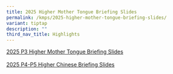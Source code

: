 ```yaml
---
title: 2025 Higher Mother Tongue Briefing Slides
permalink: /kmps/2025-higher-mother-tongue-briefing-slides/
variant: tiptap
description: ""
third_nav_title: Highlights
---
```

<p><a href="/files/P3_HMTL_Briefing_Slides_for_parents_2024.pdf" rel="noopener nofollow" target="_blank">2025 P3 Higher Mother Tongue Briefing Slides</a>
<br>
<br><a href="/files/P4_to_P5_HCL_Parents_sharing_2024.pdf" rel="noopener nofollow" target="_blank">2025 P4-P5 Higher Chinese Briefing Slides</a>
</p>